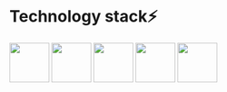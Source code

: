 # Technology stack⚡

<div align="left">
  <img src="https://cdn.jsdelivr.net/gh/devicons/devicon@latest/icons/java/java-original-wordmark.svg" width="70" />
  <img src="https://cdn.jsdelivr.net/gh/devicons/devicon@latest/icons/firebase/firebase-original-wordmark.svg" width="70" />
  <img src="https://cdn.jsdelivr.net/gh/devicons/devicon@latest/icons/gradle/gradle-original.svg" width="70" />
  <img src="https://cdn.jsdelivr.net/gh/devicons/devicon@latest/icons/android/android-plain-wordmark.svg" width="70" />
  <img src="https://cdn.jsdelivr.net/gh/devicons/devicon@latest/icons/xml/xml-plain.svg" width="70" />
</div>
